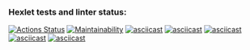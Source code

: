 ### Hexlet tests and linter status:
[![Actions Status](https://github.com/Vladimirshkarin/python-project-49/actions/workflows/hexlet-check.yml/badge.svg)](https://github.com/Vladimirshkarin/python-project-49/actions)
[![Maintainability](https://api.codeclimate.com/v1/badges/2bb5b23839f92b27c2e1/maintainability)](https://codeclimate.com/github/Vladimirshkarin/python-project-49/maintainability)
[![asciicast](https://asciinema.org/a/vJBqceoKDbpGMzckYYBpFDW7y.svg)](https://asciinema.org/a/vJBqceoKDbpGMzckYYBpFDW7y)
[![asciicast](https://asciinema.org/a/sw7vxNNHFhV5PJZkmQrRhdyhV.svg)](https://asciinema.org/a/sw7vxNNHFhV5PJZkmQrRhdyhV)
[![asciicast](https://asciinema.org/a/pgjOLQjsHcMYeKRt8QiXGSTLl.svg)](https://asciinema.org/a/pgjOLQjsHcMYeKRt8QiXGSTLl)
[![asciicast](https://asciinema.org/a/D5dtGWPRP1ScCD2ttj6OEhg1Z.svg)](https://asciinema.org/a/D5dtGWPRP1ScCD2ttj6OEhg1Z)
[![asciicast](https://asciinema.org/a/fOrVYjR5xvH3idx6OAahZoQb7.svg)](https://asciinema.org/a/fOrVYjR5xvH3idx6OAahZoQb7)
